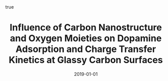---
id: behanInfluenceCarbonNanostructure2019
title: Influence of Carbon Nanostructure and Oxygen Moieties on Dopamine Adsorption
  and Charge Transfer Kinetics at Glassy Carbon Surfaces
date: '2019-01-01'
authors:
- Behan, James A. and Grajkowski, Filip and Jayasundara, Dilushan R. and Vilella-Arribas,
  Laia and García-Melchor, Max and Colavita, Paula E.
doi: 10.1016/j.electacta.2019.02.103
publication: 'In: *Electrochimica Acta* 304'
publication_types:
- '1'
selected: false
tags: []
projects: []
math: true
url: https://doi.org/10.1016/j.electacta.2019.02.103

---